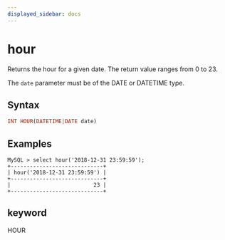 ```yaml
---
displayed_sidebar: docs
---
```


# hour



Returns the hour for a given date. The return value ranges from 0 to 23.

The `date` parameter must be of the DATE or DATETIME type.

## Syntax

```Haskell
INT HOUR(DATETIME|DATE date)
```

## Examples

```Plain Text
MySQL > select hour('2018-12-31 23:59:59');
+-----------------------------+
| hour('2018-12-31 23:59:59') |
+-----------------------------+
|                          23 |
+-----------------------------+
```

## keyword

HOUR